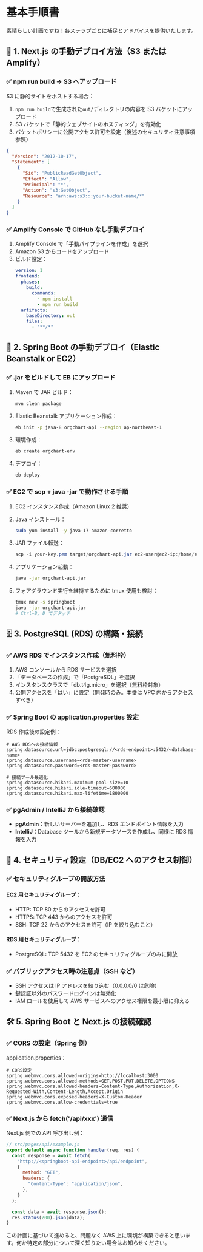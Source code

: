# 基本手順書

素晴らしい計画ですね！各ステップごとに補足とアドバイスを提供いたします。

## 🎯 1. Next.js の手動デプロイ方法（S3 または Amplify）

### ✅ npm run build → S3 へアップロード

S3 に静的サイトをホストする場合：

1. `npm run build`で生成された`out/`ディレクトリの内容を S3 バケットにアップロード
2. S3 バケットで「静的ウェブサイトのホスティング」を有効化
3. バケットポリシーに公開アクセス許可を設定（後述のセキュリティ注意事項参照）

```json
{
  "Version": "2012-10-17",
  "Statement": [
    {
      "Sid": "PublicReadGetObject",
      "Effect": "Allow",
      "Principal": "*",
      "Action": "s3:GetObject",
      "Resource": "arn:aws:s3:::your-bucket-name/*"
    }
  ]
}
```

### ✅ Amplify Console で GitHub なし手動デプロイ

1. Amplify Console で「手動パイプラインを作成」を選択
2. Amazon S3 からコードをアップロード
3. ビルド設定：
   ```yaml
   version: 1
   frontend:
     phases:
       build:
         commands:
           - npm install
           - npm run build
     artifacts:
       baseDirectory: out
       files:
         - "**/*"
   ```

## 🚀 2. Spring Boot の手動デプロイ（Elastic Beanstalk or EC2）

### ✅ .jar をビルドして EB にアップロード

1. Maven で JAR ビルド：

   ```bash
   mvn clean package
   ```

2. Elastic Beanstalk アプリケーション作成：

   ```bash
   eb init -p java-8 orgchart-api --region ap-northeast-1
   ```

3. 環境作成：

   ```bash
   eb create orgchart-env
   ```

4. デプロイ：
   ```bash
   eb deploy
   ```

### ✅ EC2 で scp + java -jar で動作させる手順

1. EC2 インスタンス作成（Amazon Linux 2 推奨）
2. Java インストール：

   ```bash
   sudo yum install -y java-17-amazon-corretto
   ```

3. JAR ファイル転送：

   ```powershell
   scp -i your-key.pem target/orgchart-api.jar ec2-user@ec2-ip:/home/ec2-user/
   ```

4. アプリケーション起動：

   ```bash
   java -jar orgchart-api.jar
   ```

5. フォアグラウンド実行を維持するために tmux 使用も検討：
   ```bash
   tmux new -s springboot
   java -jar orgchart-api.jar
   # Ctrl+B, D でデタッチ
   ```

## 🗄️ 3. PostgreSQL (RDS) の構築・接続

### ✅ AWS RDS でインスタンス作成（無料枠）

1. AWS コンソールから RDS サービスを選択
2. 「データベースの作成」で「PostgreSQL」を選択
3. インスタンスクラスで「db.t4g.micro」を選択（無料枠対象）
4. 公開アクセスを「はい」に設定（開発時のみ。本番は VPC 内からアクセスすべき）

### ✅ Spring Boot の application.properties 設定

RDS 作成後の設定例：

```properties
# AWS RDSへの接続情報
spring.datasource.url=jdbc:postgresql://<rds-endpoint>:5432/<database-name>
spring.datasource.username=<rds-master-username>
spring.datasource.password=<rds-master-password>

# 接続プール最適化
spring.datasource.hikari.maximum-pool-size=10
spring.datasource.hikari.idle-timeout=600000
spring.datasource.hikari.max-lifetime=1800000
```

### ✅ pgAdmin / IntelliJ から接続確認

- **pgAdmin**：新しいサーバーを追加し、RDS エンドポイント情報を入力
- **IntelliJ**：Database ツールから新規データソースを作成し、同様に RDS 情報を入力

## 🔐 4. セキュリティ設定（DB/EC2 へのアクセス制御）

### ✅ セキュリティグループの開放方法

#### EC2 用セキュリティグループ：

- HTTP: TCP 80 からのアクセスを許可
- HTTPS: TCP 443 からのアクセスを許可
- SSH: TCP 22 からのアクセスを許可（IP を絞り込むこと）

#### RDS 用セキュリティグループ：

- PostgreSQL: TCP 5432 を EC2 のセキュリティグループのみに開放

### ✅ パブリックアクセス時の注意点（SSH など）

- SSH アクセスは IP アドレスを絞り込む（0.0.0.0/0 は危険）
- 鍵認証以外のパスワードログインは無効化
- IAM ロールを使用して AWS サービスへのアクセス権限を最小限に抑える

## 🛠️ 5. Spring Boot と Next.js の接続確認

### ✅ CORS の設定（Spring 側）

application.properties：

```properties
# CORS設定
spring.webmvc.cors.allowed-origins=http://localhost:3000
spring.webmvc.cors.allowed-methods=GET,POST,PUT,DELETE,OPTIONS
spring.webmvc.cors.allowed-headers=Content-Type,Authorization,X-Requested-With,Content-Length,Accept,Origin
spring.webmvc.cors.exposed-headers=X-Custom-Header
spring.webmvc.cors.allow-credentials=true
```

### ✅ Next.js から fetch('/api/xxx') 通信

Next.js 側での API 呼び出し例：

```javascript
// src/pages/api/example.js
export default async function handler(req, res) {
  const response = await fetch(
    "http://<springboot-api-endpoint>/api/endpoint",
    {
      method: "GET",
      headers: {
        "Content-Type": "application/json",
      },
    }
  );

  const data = await response.json();
  res.status(200).json(data);
}
```

この計画に基づいて進めると、問題なく AWS 上に環境が構築できると思います。何か特定の部分について深く知りたい場合はお知らせください。
